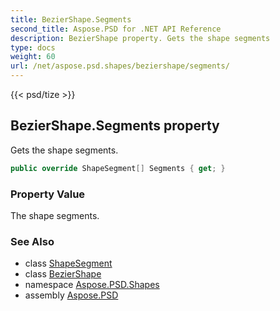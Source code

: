 ```yaml
---
title: BezierShape.Segments
second_title: Aspose.PSD for .NET API Reference
description: BezierShape property. Gets the shape segments
type: docs
weight: 60
url: /net/aspose.psd.shapes/beziershape/segments/
---
```

{{< psd/tize >}}
## BezierShape.Segments property

Gets the shape segments.

```csharp
public override ShapeSegment[] Segments { get; }
```

### Property Value

The shape segments.

### See Also

* class [ShapeSegment](../../../aspose.psd/shapesegment/)
* class [BezierShape](../)
* namespace [Aspose.PSD.Shapes](../../beziershape/)
* assembly [Aspose.PSD](../../../)



